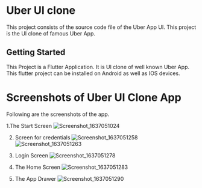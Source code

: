 # Uber UI clone
This project consists of the source code file of the Uber App UI.
This project is the UI clone of famous Uber App. 

## Getting Started

This Project is a Flutter Application. It is UI clone of well known Uber App.
This flutter project can be installed on Android as well as IOS devices.


# Screenshots of Uber UI Clone App
Following are the screenshots of the app.

1.The Start Screen
![Screenshot_1637051024](https://user-images.githubusercontent.com/43025108/141956038-e8b1aa87-ef14-4b33-963f-f8b945cea362.png)


2. Screen for credentials
![Screenshot_1637051258](https://user-images.githubusercontent.com/43025108/141956068-9ed03f8e-23b6-486a-a653-c68a4aa77bb7.png)
![Screenshot_1637051263](https://user-images.githubusercontent.com/43025108/141956088-9e1e46b3-d783-4de8-9801-e6f5add0a6ed.png)


3. Login Screen
![Screenshot_1637051278](https://user-images.githubusercontent.com/43025108/141956105-db22c1e9-9766-434b-881a-5128012adfce.png)


4. The Home Screen
![Screenshot_1637051283](https://user-images.githubusercontent.com/43025108/141956122-fd5f4dd6-93aa-4ae5-87c8-c7ae17c5a2e6.png)


5. The App Drawer
![Screenshot_1637051290](https://user-images.githubusercontent.com/43025108/141956161-17a40322-8da1-434d-963d-91ebf16aa7fc.png)


